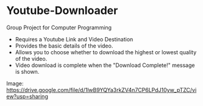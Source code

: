 # Youtube-Downloader

Group Project for Computer Programming
- Requires a Youtube Link and Video Destination
- Provides the basic details of the video.
- Allows you to choose whether to download the highest or lowest quality of the video.
- Video download is complete when the "Download Complete!" message is shown. 

Image: https://drive.google.com/file/d/1lwB9YQYa3rkZV4n7CP6LPdJ10yw_pTZC/view?usp=sharing

